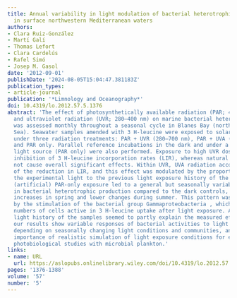 ```yaml
---
title: Annual variability in light modulation of bacterial heterotrophic activity
  in surface northwestern Mediterranean waters
authors:
- Clara Ruiz-González
- Martí Galí
- Thomas Lefort
- Clara Cardelús
- Rafel Simó
- Josep M. Gasol
date: '2012-09-01'
publishDate: '2024-08-05T15:04:47.381183Z'
publication_types:
- article-journal
publication: '*Limnology and Oceanography*'
doi: 10.4319/lo.2012.57.5.1376
abstract: 'The effect of photosynthetically available radiation (PAR; 400–700 nm)
  and ultraviolet radiation (UVR; 280–400 nm) on marine bacterial heterotrophic activity
  was assessed monthly throughout a seasonal cycle in Blanes Bay (northwestern Mediterranean
  Sea). Seawater samples amended with 3 H-leucine were exposed to solar radiation
  under three radiation treatments: PAR + UVR (280–700 nm), PAR + UVA (320–700 nm),
  and PAR only. Parallel reference incubations in the dark and under a fixed artificial
  light source (PAR only) were also performed. Exposure to high UVR doses caused strong
  inhibition of 3 H-leucine incorporation rates (LIR), whereas natural PAR doses did
  not cause overall significant effects. Within UVR, UVA radiation accounted for most
  of the reduction in LIR, and this effect was modulated by the proportionality of
  the experimental light to the previous light exposure history of the samples. Constant
  (artificial) PAR-only exposure led to a general but seasonally variable increase
  in bacterial heterotrophic production compared to the dark controls, with large
  increases in spring and lower changes during summer. This pattern was likely caused
  by the stimulation of the bacterial group Gammaproteobacteria , which showed higher
  numbers of cells active in 3 H-leucine uptake after light exposure. Again, the previous
  light history of the samples seemed to partly explain the measured effects. Overall,
  our results show variable responses of bacterial activities to light manipulations,
  depending on seasonally changing light conditions and communities, and stress the
  importance of realistic simulation of light exposure conditions for ecosystem-relevant
  photobiological studies with microbial plankton.'
links:
- name: URL
  url: https://aslopubs.onlinelibrary.wiley.com/doi/10.4319/lo.2012.57.5.1376
pages: '1376-1388'
volume: '57'
number: '5'
---
```

